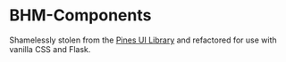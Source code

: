 # BHM-Components

Shamelessly stolen from the [Pines UI Library](https://devdojo.com/pines) and refactored for use with vanilla CSS and Flask.